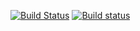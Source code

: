 [![Build Status](https://travis-ci.org/afractal/EnvironmentVariableProvider.svg?branch=master)](https://travis-ci.org/afractal/EnvironmentVariableProvider)
[![Build status](https://ci.appveyor.com/api/projects/status/9lbmt83rfwmj1ln9?svg=true)](https://ci.appveyor.com/project/hermesxgjini/environmentvariableprovider)
